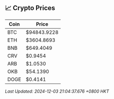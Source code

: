 ## 📈 Crypto Prices

| Coin | Price |
| ---- | ----- |
| BTC | $94843.9228 |
| ETH | $3604.8693 |
| BNB | $649.4049 |
| CRV | $0.9454 |
| ARB | $1.0530 |
| OKB | $54.1390 |
| DOGE | $0.4141 |

_Last Updated: 2024-12-03 21:04:37.676 +0800 HKT_